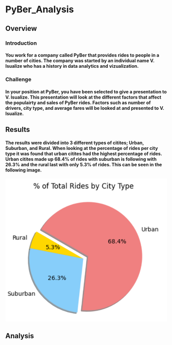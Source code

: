 # PyBer_Analysis
## Overview
### Introduction
#### You work for a company called PyBer that provides rides to people in a number of cities. The company was started by an individual name V. Isualize who has a history in data analytics and vizualization. 
### Challenge
#### In your position at PyBer, you have been selected to give a presentation to V. Isualize. This presentation will look at the different factors that affect the populairty and sales of PyBer rides. Factors such as number of drivers, city type, and average fares will be looked at and presented to V. Isualize. 
## Results
#### The results were divided into 3 different types of citites; Urban, Suburban, and Rural. When looking at the percentage of rides per city type it was found that urban citites had the highest percentage of rides. Urban citites made up 68.4% of rides with suburban is following with 26.3% and the rural last with only 5.3% of rides. This can be seen in the following image.
![rides_per_city](https://github.com/allisonorourke-ufGfGy/PyBer_Analysis/blob/main/Images/percent%20rides%20by%20city.png)
## Analysis
